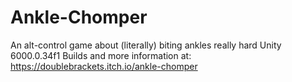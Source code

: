 # Ankle-Chomper
An alt-control game about (literally) biting ankles really hard
Unity 6000.0.34f1
Builds and more information at: https://doublebrackets.itch.io/ankle-chomper
